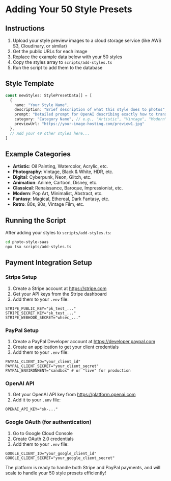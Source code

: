 # Adding Your 50 Style Presets

## Instructions

1. Upload your style preview images to a cloud storage service (like AWS S3, Cloudinary, or similar)
2. Get the public URLs for each image
3. Replace the example data below with your 50 styles
4. Copy the styles array to `scripts/add-styles.ts`
5. Run the script to add them to the database

## Style Template

```typescript
const newStyles: StylePresetData[] = [
  {
    name: "Your Style Name",
    description: "Brief description of what this style does to photos",
    prompt: "Detailed prompt for OpenAI describing exactly how to transform the image in this style. Be very specific about colors, textures, lighting, artistic techniques, etc.",
    category: "Category Name", // e.g., "Artistic", "Vintage", "Modern", "Fantasy", etc.
    previewUrl: "https://your-image-hosting.com/preview1.jpg"
  },
  // Add your 49 other styles here...
]
```

## Example Categories

- **Artistic**: Oil Painting, Watercolor, Acrylic, etc.
- **Photography**: Vintage, Black & White, HDR, etc.
- **Digital**: Cyberpunk, Neon, Glitch, etc.
- **Animation**: Anime, Cartoon, Disney, etc.
- **Classical**: Renaissance, Baroque, Impressionist, etc.
- **Modern**: Pop Art, Minimalist, Abstract, etc.
- **Fantasy**: Magical, Ethereal, Dark Fantasy, etc.
- **Retro**: 80s, 90s, Vintage Film, etc.

## Running the Script

After adding your styles to `scripts/add-styles.ts`:

```bash
cd photo-style-saas
npx tsx scripts/add-styles.ts
```

## Payment Integration Setup

### Stripe Setup
1. Create a Stripe account at https://stripe.com
2. Get your API keys from the Stripe dashboard
3. Add them to your `.env` file:
```
STRIPE_PUBLIC_KEY="pk_test_..."
STRIPE_SECRET_KEY="sk_test_..."
STRIPE_WEBHOOK_SECRET="whsec_..."
```

### PayPal Setup
1. Create a PayPal Developer account at https://developer.paypal.com
2. Create an application to get your client credentials
3. Add them to your `.env` file:
```
PAYPAL_CLIENT_ID="your_client_id"
PAYPAL_CLIENT_SECRET="your_client_secret"
PAYPAL_ENVIRONMENT="sandbox" # or "live" for production
```

### OpenAI API
1. Get your OpenAI API key from https://platform.openai.com
2. Add it to your `.env` file:
```
OPENAI_API_KEY="sk-..."
```

### Google OAuth (for authentication)
1. Go to Google Cloud Console
2. Create OAuth 2.0 credentials
3. Add them to your `.env` file:
```
GOOGLE_CLIENT_ID="your_google_client_id"
GOOGLE_CLIENT_SECRET="your_google_client_secret"
```

The platform is ready to handle both Stripe and PayPal payments, and will scale to handle your 50 style presets efficiently!
